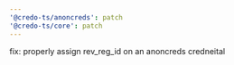 ```yaml
---
'@credo-ts/anoncreds': patch
'@credo-ts/core': patch
---
```


fix: properly assign rev_reg_id on an anoncreds credneital
